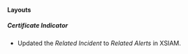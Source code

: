 
#### Layouts
##### Certificate Indicator
- Updated the *Related Incident* to *Related Alerts* in XSIAM.
